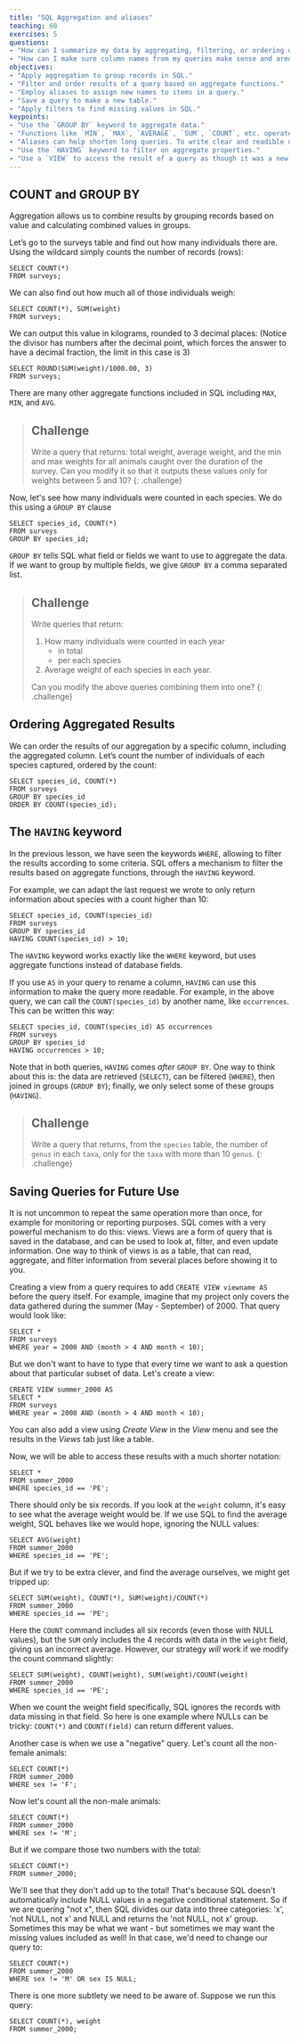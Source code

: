 ```yaml
---
title: "SQL Aggregation and aliases"
teaching: 60
exercises: 5
questions:
- "How can I summarize my data by aggregating, filtering, or ordering query results?"
- "How can I make sure column names from my queries make sense and aren't too long?"
objectives:
- "Apply aggregation to group records in SQL."
- "Filter and order results of a query based on aggregate functions."
- "Employ aliases to assign new names to items in a query."
- "Save a query to make a new table."
- "Apply filters to find missing values in SQL."
keypoints:
- "Use the `GROUP BY` keyword to aggregate data."
- "Functions like `MIN`, `MAX`, `AVERAGE`, `SUM`, `COUNT`, etc. operate on aggregated data."
- "Aliases can help shorten long queries. To write clear and readible queries, use the `AS` keyword when creating aliases."
- "Use the `HAVING` keyword to filter on aggregate properties."
- "Use a `VIEW` to access the result of a query as though it was a new table."
---
```


## COUNT and GROUP BY

Aggregation allows us to combine results by grouping records based on value and
calculating combined values in groups.

Let’s go to the surveys table and find out how many individuals there are.
Using the wildcard simply counts the number of records (rows):

    SELECT COUNT(*)
    FROM surveys;

We can also find out how much all of those individuals weigh:

    SELECT COUNT(*), SUM(weight)
    FROM surveys;

We can output this value in kilograms, rounded to 3 decimal places:
(Notice the divisor has numbers after the decimal point, which forces the answer to have a decimal fraction, the limit in this case is 3)

    SELECT ROUND(SUM(weight)/1000.00, 3)
    FROM surveys;

There are many other aggregate functions included in SQL including
`MAX`, `MIN`, and `AVG`.

> ## Challenge
>
> Write a query that returns: total weight, average weight, and the min and max weights
> for all animals caught over the duration of the survey.
> Can you modify it so that it outputs these values only for weights between 5 and 10?
{: .challenge}

Now, let's see how many individuals were counted in each species. We do this
using a `GROUP BY` clause

    SELECT species_id, COUNT(*)
    FROM surveys
    GROUP BY species_id;

`GROUP BY` tells SQL what field or fields we want to use to aggregate the data.
If we want to group by multiple fields, we give `GROUP BY` a comma separated list.

> ## Challenge
>
> Write queries that return:
>
> 1. How many individuals were counted in each year
>    *   in total
>    *   per each species
> 2. Average weight of each species in each year.
>
> Can you modify the above queries combining them into one?
{: .challenge}

## Ordering Aggregated Results

We can order the results of our aggregation by a specific column, including
the aggregated column.  Let’s count the number of individuals of each
species captured, ordered by the count:

    SELECT species_id, COUNT(*)
    FROM surveys
    GROUP BY species_id
    ORDER BY COUNT(species_id);

## The `HAVING` keyword

In the previous lesson, we have seen the keywords `WHERE`, allowing to
filter the results according to some criteria. SQL offers a mechanism to
filter the results based on aggregate functions, through the `HAVING` keyword.

For example, we can adapt the last request we wrote to only return information
about species with a count higher than 10:

    SELECT species_id, COUNT(species_id)
    FROM surveys
    GROUP BY species_id
    HAVING COUNT(species_id) > 10;

The `HAVING` keyword works exactly like the `WHERE` keyword, but uses
aggregate functions instead of database fields.

If you use `AS` in your query to rename a column, `HAVING` can use this
information to make the query more readable. For example, in the above
query, we can call the `COUNT(species_id)` by another name, like
`occurrences`. This can be written this way:

    SELECT species_id, COUNT(species_id) AS occurrences
    FROM surveys
    GROUP BY species_id
    HAVING occurrences > 10;

Note that in both queries, `HAVING` comes *after* `GROUP BY`. One way to
think about this is: the data are retrieved (`SELECT`), can be filtered
(`WHERE`), then joined in groups (`GROUP BY`); finally, we only select some
of these groups (`HAVING`).

> ## Challenge
>
> Write a query that returns, from the `species` table, the number of
> `genus` in each `taxa`, only for the `taxa` with more than 10 `genus`.
{: .challenge}

## Saving Queries for Future Use

It is not uncommon to repeat the same operation more than once, for example
for monitoring or reporting purposes. SQL comes with a very powerful mechanism
to do this: views. Views are a form of query that is saved in the database,
and can be used to look at, filter, and even update information. One way to
think of views is as a table, that can read, aggregate, and filter information
from several places before showing it to you.

Creating a view from a query requires to add `CREATE VIEW viewname AS`
before the query itself. For example, imagine that my project only covers
the data gathered during the summer (May - September) of 2000.  That
query would look like:

    SELECT *
    FROM surveys
    WHERE year = 2000 AND (month > 4 AND month < 10);

But we don't want to have to type that every time we want to ask a
question about that particular subset of data.  Let's create a view:

    CREATE VIEW summer_2000 AS
    SELECT *
    FROM surveys
    WHERE year = 2000 AND (month > 4 AND month < 10);

You can also add a view using *Create View* in the *View* menu and see the
results in the *Views* tab just like a table.

Now, we will be able to access these results with a much shorter notation:

    SELECT *
    FROM summer_2000
    WHERE species_id == 'PE';

There should only be six records.  If you look at the `weight` column, it's
easy to see what the average weight would be.  If we use SQL to find the
average weight, SQL behaves like we would hope, ignoring
the NULL values:

    SELECT AVG(weight)
    FROM summer_2000
    WHERE species_id == 'PE';

But if we try to be extra clever, and find the average ourselves,
we might get tripped up:

    SELECT SUM(weight), COUNT(*), SUM(weight)/COUNT(*)
    FROM summer_2000
    WHERE species_id == 'PE';

Here the `COUNT` command includes all six records (even those with NULL
values), but the `SUM` only includes the 4 records with data in the
`weight` field, giving us an incorrect average.  However,
our strategy *will* work if we modify the count command slightly:

    SELECT SUM(weight), COUNT(weight), SUM(weight)/COUNT(weight)
    FROM summer_2000
    WHERE species_id == 'PE';

When we count the weight field specifically, SQL ignores the records with data
missing in that field.  So here is one example where NULLs can be tricky:
`COUNT(*)` and `COUNT(field)` can return different values.

Another case is when we use a "negative" query.  Let's count all the
non-female animals:

    SELECT COUNT(*)
    FROM summer_2000
    WHERE sex != 'F';

Now let's count all the non-male animals:

    SELECT COUNT(*)
    FROM summer_2000
    WHERE sex != 'M';

But if we compare those two numbers with the total:

    SELECT COUNT(*)
    FROM summer_2000;

We'll see that they don't add up to the total!  That's because SQL
doesn't automatically include NULL values in a negative conditional
statement.  So if we are quering "not x", then SQL divides our data
into three categories: 'x', 'not NULL, not x' and NULL and
returns the 'not NULL, not x' group. Sometimes this may be what we want -
but sometimes we may want the missing values included as well!  In that
case, we'd need to change our query to:

    SELECT COUNT(*)
    FROM summer_2000
    WHERE sex != 'M' OR sex IS NULL;

There is one more subtlety we need to be aware of.
Suppose we run this query:

    SELECT COUNT(*), weight
    FROM summer_2000;

